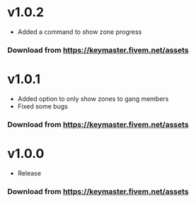 # v1.0.2
- Added a command to show zone progress

### Download from https://keymaster.fivem.net/assets
# v1.0.1
- Added option to only show zones to gang members
- Fixed some bugs

### Download from https://keymaster.fivem.net/assets

# v1.0.0
- Release

### Download from https://keymaster.fivem.net/assets
